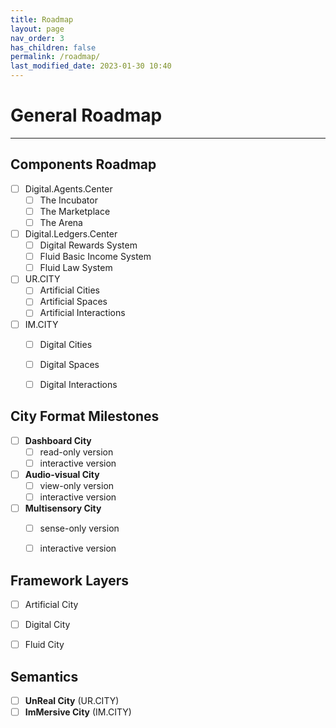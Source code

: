```yaml
---
title: Roadmap
layout: page
nav_order: 3
has_children: false
permalink: /roadmap/
last_modified_date: 2023-01-30 10:40
---
```



# General Roadmap
----------------

## Components Roadmap

- [ ] Digital.Agents.Center
  - [ ] The Incubator
  - [ ] The Marketplace
  - [ ] The Arena
- [ ] Digital.Ledgers.Center
  - [ ] Digital Rewards System
  - [ ] Fluid Basic Income System
  - [ ] Fluid Law System
- [ ] UR.CITY
  - [ ] Artificial Cities
  - [ ] Artificial Spaces
  - [ ] Artificial Interactions
- [ ] IM.CITY
  - [ ] Digital Cities
  - [ ] Digital Spaces
  - [ ] Digital Interactions


## City Format Milestones 

- [ ] **Dashboard City**
  - [ ] read-only version
  - [ ] interactive version
- [ ] **Audio-visual City**
  - [ ] view-only version
  - [ ] interactive version
- [ ] **Multisensory City**
  - [ ] sense-only version
  - [ ] interactive version


## Framework Layers

- [ ] Artificial City
- [ ] Digital City
- [ ] Fluid City


## Semantics

- [ ] **UnReal City** (UR.CITY)
- [ ] **ImMersive City** (IM.CITY)